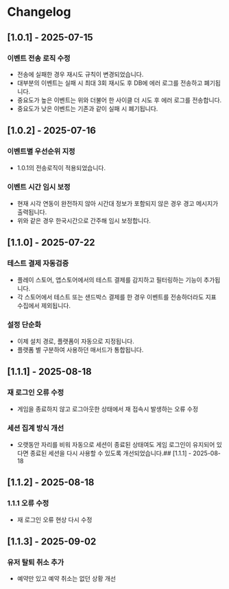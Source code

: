 # Changelog

## [1.0.1] - 2025-07-15
### 이벤트 전송 로직 수정
  - 전송에 실패한 경우 재시도 규칙이 변경되었습니다.
  - 대부분의 이벤트는 실패 시 최대 3회 재시도 후 DB에 에러 로그를 전송하고 폐기됩니다.
  - 중요도가 높은 이벤트는 위와 더불어 한 사이클 더 시도 후 에러 로그를 전송합니다.
  - 중요도가 낮은 이벤트는 기존과 같이 실패 시 폐기됩니다.

## [1.0.2] - 2025-07-16
### 이벤트별 우선순위 지정
- 1.0.1의 전송로직이 적용되었습니다.
### 이벤트 시간 임시 보정
- 현재 시각 연동이 완전하지 않아 시간대 정보가 포함되지 않은 경우 경고 메시지가 출력됩니다.
- 위와 같은 경우 한국시간으로 간주해 임시 보정합니다.

## [1.1.0] - 2025-07-22
### 테스트 결제 자동검증
- 플레이 스토어, 앱스토어에서의 테스트 결제를 감지하고 필터링하는 기능이 추가됩니다.
- 각 스토어에서 테스트 또는 샌드박스 결제를 한 경우 이벤트를 전송하더라도 지표 수집에서 제외됩니다.
### 설정 단순화
- 이제 설치 경로, 플랫폼이 자동으로 지정됩니다.
- 플랫폼 별 구분하여 사용하던 매서드가 통합됩니다.

## [1.1.1] - 2025-08-18
### 재 로그인 오류 수정
- 게임을 종료하지 않고 로그아웃한 상태에서 재 접속시 발생하는 오류 수정
### 세션 집계 방식 개선
- 오랫동안 자리를 비워 자동으로 세션이 종료된 상태여도 게임 로그인이 유지되어 있다면 종료된 세션을 다시 사용할 수 있도록 개선되었습니다.## [1.1.1] - 2025-08-18

## [1.1.2] - 2025-08-18
### 1.1.1 오류 수정
- 재 로그인 오류 현상 다시 수정

## [1.1.3] - 2025-09-02
### 유저 탈퇴 취소 추가
- 예약만 있고 예약 취소는 없던 상황 개선